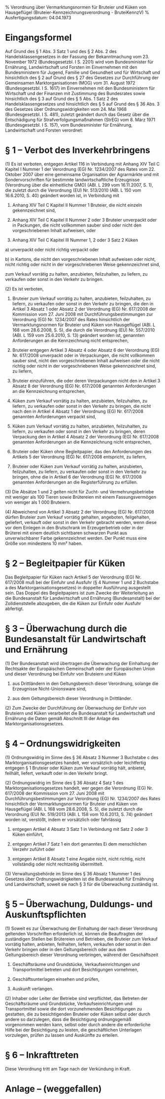 % Verordnung über Vermarktungsnormen für Bruteier und Küken von Hausgeflügel  (Bruteier-Kennzeichnungsverordnung - BruteiKennzV)
% Ausfertigungsdatum: 04.04.1973
 
# Eingangsformel

Auf Grund des § 1 Abs. 3 Satz 1 und des § 2 Abs. 2 des Handelsklassengesetzes in der Fassung der Bekanntmachung vom 23. November 1972 (Bundesgesetzbl. I S. 2201) wird vom Bundesminister für Ernährung, Landwirtschaft und Forsten im Einvernehmen mit den Bundesministern für Jugend, Familie und Gesundheit und für Wirtschaft und hinsichtlich des § 2 auf Grund des § 27 des Gesetzes zur Durchführung der Gemeinsamen Marktorganisationen (MOG) vom 31. August 1972 (Bundesgesetzbl. I S. 1617) im Einvernehmen mit den Bundesministern für Wirtschaft und der Finanzen mit Zustimmung des Bundesrates sowie hinsichtlich des § 3 auf Grund des § 5 Abs. 1 Satz 2 des Handelsklassengesetzes und hinsichtlich des § 5 auf Grund des § 36 Abs. 3 des Gesetzes über Ordnungswidrigkeiten vom 24. Mai 1968 (Bundesgesetzbl. I S. 481), zuletzt geändert durch das Gesetz über die Entschädigung für Strafverfolgungsmaßnahmen (StrEG) vom 8. März 1971 (Bundesgesetzbl. I S. 157), vom Bundesminister für Ernährung, Landwirtschaft und Forsten verordnet:

# § 1 – Verbot des Inverkehrbringens

(1) Es ist verboten, entgegen Artikel 116 in Verbindung mit Anhang XIV Teil C Kapitel I Nummer 1 der Verordnung (EG) Nr. 1234/2007 des Rates vom 22. Oktober 2007 über eine gemeinsame Organisation der Agrarmärkte und mit Sondervorschriften für bestimmte landwirtschaftliche Erzeugnisse (Verordnung über die einheitliche GMO) (ABl. L 299 vom 16.11.2007, S. 1), die zuletzt durch die Verordnung (EU) Nr. 513/2010 (ABl. L 150 vom 16.6.2010, S. 40) geändert worden ist, in Verbindung mit

1. Anhang XIV Teil C Kapitel II Nummer 1 Bruteier, die nicht einzeln gekennzeichnet sind,

2. Anhang XIV Teil C Kapitel II Nummer 2 oder 3 Bruteier unverpackt oder in Packungen, die nicht vollkommen sauber sind oder nicht den vorgeschriebenen Inhalt aufweisen, oder

3. Anhang XIV Teil C Kapitel III Nummer 1, 2 oder 3 Satz 2 Küken

a) unverpackt oder nicht richtig verpackt oder

b) in Kartons, die nicht den vorgeschriebenen Inhalt aufweisen oder nicht, nicht richtig oder nicht in der vorgeschriebenen Weise gekennzeichnet sind,

zum Verkauf vorrätig zu halten, anzubieten, feilzuhalten, zu liefern, zu verkaufen oder sonst in den Verkehr zu bringen.

(2) Es ist verboten,

1. Bruteier zum Verkauf vorrätig zu halten, anzubieten, feilzuhalten, zu liefern, zu verkaufen oder sonst in den Verkehr zu bringen, die den in Artikel 3 Absatz 1 oder Absatz 2 der Verordnung (EG) Nr. 617/2008 der Kommission vom 27. Juni 2008 mit Durchführungsbestimmungen zur Verordnung (EG) Nr. 1234/2007 des Rates hinsichtlich der Vermarktungsnormen für Bruteier und Küken von Hausgeflügel (ABl. L 168 vom 28.6.2008, S. 5), die durch die Verordnung (EU) Nr. 557/2010 (ABl. L 159 vom 25.6.2010, S. 13) geändert worden ist, genannten Anforderungen an die Kennzeichnung nicht entsprechen,

2. Bruteier entgegen Artikel 3 Absatz 4 oder Absatz 6 der Verordnung (EG) Nr. 617/2008 unverpackt oder in Verpackungen, die nicht vollkommen sauber sind, nicht den vorgeschriebenen Inhalt aufweisen oder die nicht richtig oder nicht in der vorgeschriebenen Weise gekennzeichnet sind, zu liefern,

3. Bruteier einzuführen, die oder deren Verpackungen nicht den in Artikel 3 Absatz 8 der Verordnung (EG) Nr. 617/2008 genannten Anforderungen an die Kennzeichnung entsprechen,

4. Küken zum Verkauf vorrätig zu halten, anzubieten, feilzuhalten, zu liefern, zu verkaufen oder sonst in den Verkehr zu bringen, die nicht nach den in Artikel 4 Absatz 1 der Verordnung (EG) Nr. 617/2008 genannten Anforderungen verpackt sind,

5. Küken zum Verkauf vorrätig zu halten, anzubieten, feilzuhalten, zu liefern, zu verkaufen oder sonst in den Verkehr zu bringen, deren Verpackung den in Artikel 4 Absatz 2 der Verordnung (EG) Nr. 617/2008 genannten Anforderungen an die Kennzeichnung nicht entsprechen,

6. Bruteier oder Küken ohne Begleitpapier, das den Anforderungen des Artikels 5 der Verordnung (EG) Nr. 617/2008 entspricht, zu liefern,

7. Bruteier oder Küken zum Verkauf vorrätig zu halten, anzubieten, feilzuhalten, zu liefern, zu verkaufen oder sonst in den Verkehr zu bringen, ohne die in Artikel 6 der Verordnung (EG) Nr. 617/2008 genannten Anforderungen an die Registerführung zu erfüllen.

(3) Die Absätze 1 und 2 gelten nicht für Zucht- und Vermehrungsbetriebe mit weniger als 100 Tieren sowie Brütereien mit einem Fassungsvermögen von weniger als 1 000 Bruteiern.

(4) Abweichend von Artikel 3 Absatz 2 der Verordnung (EG) Nr. 617/2008 dürfen Bruteier zum Verkauf vorrätig gehalten, angeboten, feilgehalten, geliefert, verkauft oder sonst in den Verkehr gebracht werden, wenn diese vor dem Einlegen in den Brutschrank im Erzeugerbetrieb oder in der Brüterei mit einem deutlich sichtbaren schwarzen Punkt aus unverwischbarer Farbe gekennzeichnet werden. Der Punkt muss eine Größe von mindestens 10 mm² haben.

# § 2 – Begleitpapier für Küken

Das Begleitpapier für Küken nach Artikel 5 der Verordnung (EG) Nr. 617/2008 muß bei der Einfuhr und Ausfuhr (§ 4 Nummer 1 und 2 Buchstabe a des Marktorganisationsgesetzes) in doppelter Ausführung ausgestellt sein. Das Doppel des Begleitpapiers ist zum Zwecke der Weiterleitung an die Bundesanstalt für Landwirtschaft und Ernährung (Bundesanstalt) bei der Zolldienststelle abzugeben, die die Küken zur Einfuhr oder Ausfuhr abfertigt.

# § 3 – Überwachung durch die Bundesanstalt für Landwirtschaft und Ernährung

(1) Der Bundesanstalt wird übertragen die Überwachung der Einhaltung der Rechtsakte der Europäischen Gemeinschaft oder der Europäischen Union und dieser Verordnung bei Einfuhr von Bruteiern und Küken

1. aus Drittländern in den Geltungsbereich dieser Verordnung, solange die Erzeugnisse Nicht-Unionsware sind,

2. aus dem Geltungsbereich dieser Verordnung in Drittländer.

(2) Zum Zwecke der Durchführung der Überwachung der Einfuhr von Bruteiern und Küken verarbeitet die Bundesanstalt für Landwirtschaft und Ernährung die Daten gemäß Abschnitt III der Anlage des Marktorganisationsgesetzes.

# § 4 – Ordnungswidrigkeiten

(1) Ordnungswidrig im Sinne des § 36 Absatz 3 Nummer 3 Buchstabe c des Marktorganisationsgesetzes handelt, wer vorsätzlich oder leichtfertig entgegen § 1 Bruteier oder Küken zum Verkauf vorrätig hält, anbietet, feilhält, liefert, verkauft oder in den Verkehr bringt.

(2) Ordnungswidrig im Sinne des § 36 Absatz 4 Satz 1 des Marktorganisationsgesetzes handelt, wer gegen die Verordnung (EG) Nr. 617/2008 der Kommission vom 27. Juni 2008 mit Durchführungsbestimmungen zur Verordnung (EG) Nr. 1234/2007 des Rates hinsichtlich der Vermarktungsnormen für Bruteier und Küken von Hausgeflügel (ABl. L 168 vom 28.6.2008, S. 5), die zuletzt durch die Verordnung (EU) Nr. 519/2013 (ABl. L 158 vom 10.6.2013, S. 74) geändert worden ist, verstößt, indem er vorsätzlich oder fahrlässig

1. entgegen Artikel 4 Absatz 3 Satz 1 in Verbindung mit Satz 2 oder 3 Küken einführt,

2. entgegen Artikel 7 Satz 1 ein dort genanntes Ei dem menschlichen Verzehr zuführt oder

3. entgegen Artikel 8 Absatz 1 eine Angabe nicht, nicht richtig, nicht vollständig oder nicht rechtzeitig übermittelt.

(3) Verwaltungsbehörde im Sinne des § 36 Absatz 1 Nummer 1 des Gesetzes über Ordnungswidrigkeiten ist die Bundesanstalt für Ernährung und Landwirtschaft, soweit sie nach § 3 für die Überwachung zuständig ist.

# § 5 – Überwachung, Duldungs- und Auskunftspflichten

(1) Soweit es zur Überwachung der Einhaltung der nach dieser Verordnung geltenden Vorschriften erforderlich ist, können die Beauftragten der zuständigen Stellen bei Brütereien und Betrieben, die Bruteier zum Verkauf vorrätig halten, anbieten, feilhalten, liefern, verkaufen oder sonst in den Verkehr bringen oder in den Geltungsbereich oder aus dem Geltungsbereich dieser Verordnung verbringen, während der Geschäftszeit

1. Geschäftsräume und Grundstücke, Verkaufseinrichtungen und Transportmittel betreten und dort Besichtigungen vornehmen,

2. Geschäftsunterlagen einsehen und prüfen,

3. Auskunft verlangen.

(2) Inhaber oder Leiter der Betriebe sind verpflichtet, das Betreten der Geschäftsräume und Grundstücke, Verkaufseinrichtungen und Transportmittel sowie die dort vorzunehmenden Besichtigungen zu gestatten, die zu besichtigenden Bruteier oder Küken selbst oder durch andere so darzulegen, dass die Besichtigung ordnungsgemäß vorgenommen werden kann, selbst oder durch andere die erforderliche Hilfe bei der Besichtigung zu leisten, die geschäftlichen Unterlagen vorzulegen, prüfen zu lassen und Auskünfte zu erteilen.

# § 6 – Inkrafttreten

Diese Verordnung tritt am Tage nach der Verkündung in Kraft.

# Anlage – (weggefallen)
